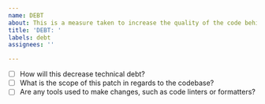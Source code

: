 ```yaml
---
name: DEBT
about: This is a measure taken to increase the quality of the code behind the scenes.
title: 'DEBT: '
labels: debt
assignees: ''

---
```


- [ ] How will this decrease technical debt?
- [ ] What is the scope of this patch in regards to the codebase?
- [ ] Are any tools used to make changes, such as code linters or formatters?
